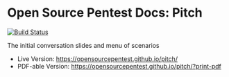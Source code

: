 # Open Source Pentest Docs: Pitch

[![Build Status](https://travis-ci.org/OpenSourcePentest/pitch.svg?branch=master)](https://travis-ci.org/OpenSourcePentest/pitch)

The initial conversation slides and menu of scenarios

- Live Version: https://opensourcepentest.github.io/pitch/
- PDF-able Version: https://opensourcepentest.github.io/pitch/?print-pdf
